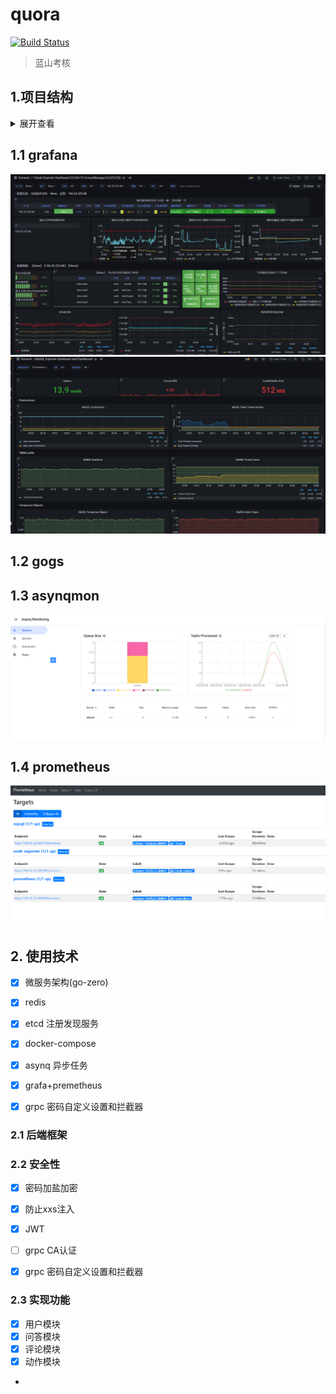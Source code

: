 # quora

[![Build Status](https://img.shields.io/badge/build-1.01-brightgreen)](https://travis-ci.org/pibigstar/go-todo)

> 蓝山考核
>


## 1.项目结构
<details>
<summary>展开查看</summary>
<pre><code>
├─.idea
├─app
│  ├─action
│  │  └─cmd
│  │      ├─api
│  │      │  ├─etc
│  │      │  └─internal
│  │      │      ├─config
│  │      │      ├─handler
│  │      │      │  ├─agree
│  │      │      │  ├─collection
│  │      │      │  ├─follow
│  │      │      │  └─like
│  │      │      ├─logic
│  │      │      │  ├─agree
│  │      │      │  ├─collection
│  │      │      │  ├─follow
│  │      │      │  └─like
│  │      │      ├─svc
│  │      │      └─types
│  │      └─rpc
│  │          ├─action
│  │          ├─etc
│  │          ├─internal
│  │          │  ├─config
│  │          │  ├─logic
│  │          │  ├─server
│  │          │  └─svc
│  │          └─pb
│  ├─article
│  ├─comment
│  │  ├─cmd
│  │  │  ├─api
│  │  │  │  ├─etc
│  │  │  │  └─internal
│  │  │  │      ├─config
│  │  │  │      ├─handler
│  │  │  │      │  └─comment
│  │  │  │      ├─logic
│  │  │  │      │  └─comment
│  │  │  │      ├─svc
│  │  │  │      └─types
│  │  │  └─rpc
│  │  │      ├─comment
│  │  │      ├─etc
│  │  │      ├─internal
│  │  │      │  ├─config
│  │  │      │  ├─logic
│  │  │      │  ├─server
│  │  │      │  └─svc
│  │  │      └─pb
│  │  └─model
│  ├─mq
│  │  ├─asynq
│  │  │  ├─job
│  │  │  │  ├─etc
│  │  │  │  ├─internal
│  │  │  │  │  ├─config
│  │  │  │  │  ├─logic
│  │  │  │  │  │  ├─defer
│  │  │  │  │  │  └─immed
│  │  │  │  │  └─svc
│  │  │  │  └─types
│  │  │  ├─model
│  │  │  └─scheduler
│  │  │      ├─etc
│  │  │      └─internal
│  │  │          ├─config
│  │  │          ├─logic
│  │  │          └─svc
│  │  ├─nsq
│  │  └─rabbitmq
│  │      ├─api
│  │      └─rpc
│  ├─qa
│  │  ├─cmd
│  │  │  ├─api
│  │  │  │  ├─etc
│  │  │  │  └─internal
│  │  │  │      ├─config
│  │  │  │      ├─handler
│  │  │  │      │  ├─answer
│  │  │  │      │  └─question
│  │  │  │      ├─logic
│  │  │  │      │  ├─answer
│  │  │  │      │  └─question
│  │  │  │      ├─middleware
│  │  │  │      ├─svc
│  │  │  │      └─types
│  │  │  └─rpc
│  │  │      ├─etc
│  │  │      ├─internal
│  │  │      │  ├─config
│  │  │      │  ├─logic
│  │  │      │  ├─server
│  │  │      │  └─svc
│  │  │      ├─pb
│  │  │      └─qa
│  │  └─model
│  └─user
│      ├─cmd
│      │  ├─api
│      │  │  ├─etc
│      │  │  └─internal
│      │  │      ├─config
│  ├─jwt
│  ├─mq
│  ├─mysql
│  ├─redis
│  └─tool
└─test

</pre></code>
</details>

## 1.1 grafana
![img.png](img.png)
![img_1.png](img_1.png)

## 1.2 gogs

## 1.3 asynqmon
![img_3.png](img_3.png)
## 1.4 prometheus
![img_2.png](img_2.png)


## 2. 使用技术
- [x] 微服务架构(go-zero)
- [x] redis 
- [x] etcd 注册发现服务
- [x] docker-compose 
- [x] asynq 异步任务
- [x] grafa+premetheus 
- [x] grpc 密码自定义设置和拦截器


### 2.1 后端框架

### 2.2 安全性

- [x] 密码加盐加密
- [x] 防止xxs注入
- [x] JWT
- [ ] grpc CA认证
- [x] grpc 密码自定义设置和拦截器


### 2.3 实现功能


- [x] 用户模块
- [x] 问答模块
- [x] 评论模块
- [x] 动作模块
-




  